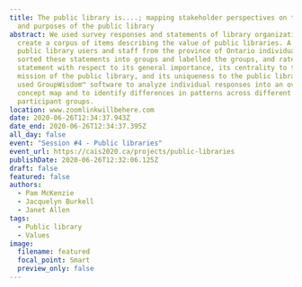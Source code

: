 ```yaml
---
title: The public library is....; mapping stakeholder perspectives on the values
  and purposes of the public library
abstract: We used survey responses and statements of library organizations to
  create a corpus of items describing the value of public libraries. A sample of
  public library users and staff from the province of Ontario individually
  sorted these statements into groups and labelled the groups, and rated each
  statement with respect to its general importance, its centrality to the
  mission of the public library, and its uniqueness to the public library. We
  used GroupWisdom™ software to analyze individual responses into an overall
  concept map and to identify differences in patterns across different
  participant groups.
location: www.zoomlinkwillbehere.com
date: 2020-06-26T12:34:37.943Z
date_end: 2020-06-26T12:34:37.395Z
all_day: false
event: "Session #4 - Public libraries"
event_url: https://cais2020.ca/projects/public-libraries
publishDate: 2020-06-26T12:32:06.125Z
draft: false
featured: false
authors:
  - Pam McKenzie
  - Jacquelyn Burkell
  - Janet Allen
tags:
  - Public library
  - Values
image:
  filename: featured
  focal_point: Smart
  preview_only: false
---
```

